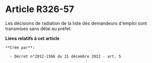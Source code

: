 # Article R326-57

Les décisions de radiation de la liste des demandeurs d'emploi sont transmises sans délai au préfet.

**Liens relatifs à cet article**

	**Créé par**:

	  - Décret n°2012-1566 du 31 décembre 2012 - art. 5
